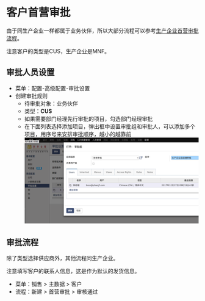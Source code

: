 # 客户首营审批
由于同生产企业一样都属于业务伙伴，所以大部分流程可以参考[生产企业首营审批流程](factory_check.md)。

注意客户的类型是CUS，生产企业是MNF。

## 审批人员设置
* 菜单：配置-高级配置-审批设置
* 创建审批规则
  * 待审批对象：业务伙伴
  * 类型：**CUS**
  * 如果需要部门经理先行审批的项目，勾选部门经理审批
  * 在下面列表选择添加项目，弹出框中设置审批组和审批人，可以添加多个项目，用序号来安排审批顺序，越小的越靠前
  ![](factory_setting.png)
  
## 审批流程
除了类型选择供应商外，其他流程同生产企业。

注意填写客户的联系人信息，这是作为默认的发货信息。

* 菜单：销售 > 主数据 > 客户
* 流程：新建 > 首营审批 > 审核通过